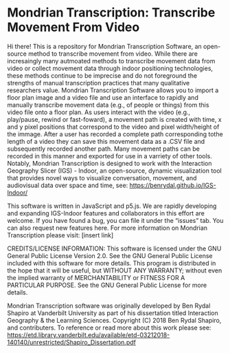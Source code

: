 # Mondrian Transcription: Transcribe Movement From Video

Hi there! This is a repository for Mondrian Transcription Software, an open-source method to  transcribe movement from video. While there are incresaingly many autmoated methods to transcribe movement data from video or collect movement data through indoor positioning technologies, these methods continue to be imprecise and do not foreground the strengths of manual transcription practices that many qualitative researchers value. Mondrian Transcription Software allows you to import a floor plan image and a video file and use an interface to rapidly and manually transcribe movement data (e.g., of people or things) from this video file onto a floor plan. As users interact with the video (e.g., play/pause, rewind or fast-foward), a movement path is created with time, x and y pixel positions that correspond to the video and pixel width/height of the immage. After a user has recorded a complete path corresponding tothe length of a video they can save this movement data as a .CSV file and subsequently recorded another path. Many movement paths can be recorded in this manner and exported for use in a varriety of other tools. Notably, Mondrian Transcription is designed to work with the Interaction Geography Slicer (IGS) - Indoor, an open-source, dynamic visualization tool that provides novel ways to visualize conversation, movement, and audiovisual data over space and time, see: https://benrydal.github.io/IGS-Indoor/

This software is written in JavaScript and p5.js. We are rapidly developing and expanding IGS-Indoor features and collaborators in this effort are welcome. If you have found a bug, you can file it under the “issues” tab. You can also request new features here. For more information on Mondrian Transcription please visit: [insert link]

CREDITS/LICENSE INFORMATION: This software is licensed under the GNU General Public License Version 2.0. See the GNU General Public License included with this software for more details. This program is distributed in the hope that it will be useful, but WITHOUT ANY WARRANTY; without even the implied warranty of MERCHANTABILITY or FITNESS FOR A PARTICULAR PURPOSE. See the GNU General Public License for more details.

Mondrian Transcription software was originally developed by Ben Rydal Shapiro at Vanderbilt University as part of his dissertation titled Interaction Geography & the Learning Sciences. Copyright (C) 2018 Ben Rydal Shapiro, and contributers. To reference or read more about this work please see: https://etd.library.vanderbilt.edu/available/etd-03212018-140140/unrestricted/Shapiro_Dissertation.pdf
